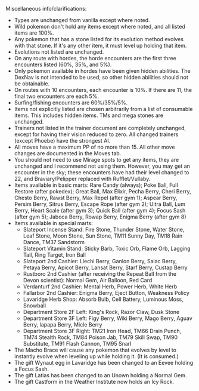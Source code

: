 Miscellaneous info/clarifications:
* Types are unchanged from vanilla except where noted.
* Wild pokemon don't hold any items except where noted, and all listed items are 100%.
* Any pokemon that has a stone listed for its evolution method evolves with that stone. If it's any other item, it must level up holding that item.
* Evolutions not listed are unchanged.
* On any route with hordes, the horde encounters are the first three encounters listed (60%, 35%, and 5%).
* Only pokemon available in hordes have been given hidden abilities. The DexNav is not intended to be used, so other hidden abilities should not be obtainable.
* On routes with 10 encounters, each encounter is 10%. If there are 11, the final two encounters are each 5%.
* Surfing/fishing encounters are 60%/35%/5%.
* Items not explicitly listed are chosen arbitrarily from a list of consumable items. This includes hidden items. TMs and mega stones are unchanged.
* Trainers not listed in the trainer document are completely unchanged, except for having their vision reduced to zero. All changed trainers (except Phoebe) have the strongest AI.
* All moves have a maximum PP of no more than 15. All other move changes are documented in the Moves tab.
* You should not need to use Mirage spots to get any items, they are unchanged and I recommend not using them. However, you may get an encounter in the sky; these encounters have had their level changed to 22, and Braviary/Pelipper replaced with Rufflet/Vullaby.
* Items available in basic marts: Rare Candy (always); Poke Ball, Full Restore (after pokedex); Great Ball, Max Elixir, Pecha Berry, Cheri Berry, Chesto Berry, Rawst Berry, Max Repel (after gym 1); Aspear Berry, Persim Berry, Sitrus Berry, Escape Rope (after gym 2); Ultra Ball, Lum Berry, Heart Scale (after gym 3); Quick Ball (after gym 4); Focus Sash (after gym 5); Jaboca Berry, Rowap Berry, Enigma Berry (after gym 8)
* Items available in special marts:
  * Slateport Incense Stand: Fire Stone, Thunder Stone, Water Stone, Leaf Stone, Moon Stone, Sun Stone, TM11 Sunny Day, TM18 Rain Dance, TM37 Sandstorm
  * Slateport Vitamin Stand: Sticky Barb, Toxic Orb, Flame Orb, Lagging Tail, Ring Target, Iron Ball
  * Slateport 2nd Cashier: Liechi Berry, Ganlon Berry, Salac Berry, Petaya Berry, Apicot Berry, Lansat Berry, Starf Berry, Custap Berry
  * Rustboro 2nd Cashier (after receiving the Repeat Ball from the Devon scientist): Normal Gem, Air Balloon, Red Card
  * Verdanturf 2nd Cashier: Mental Herb, Power Herb, White Herb
  * Fallarbor 2nd Cashier: Enigma Berry, Eject Button, Weakness Policy
  * Lavaridge Herb Shop: Absorb Bulb, Cell Battery, Luminous Moss, Snowball
  * Department Store 2F Left: King's Rock, Razor Claw, Dusk Stone
  * Department Store 3F Left: Figy Berry, Wiki Berry, Mago Berry, Aguav Berry, Iapapa Berry, Micle Berry
  * Department Store 3F Right: TM21 Iron Head, TM66 Drain Punch, TM74 Stealth Rock, TM84 Poison Jab, TM79 Skill Swap, TM90 Substitute, TM91 Flash Cannon, TM95 Snarl
* The Macho Brace will cause any pokemon that evolves by level to instantly evolve when leveling up while holding it. (It is consumed.)
* The gift Wynaut egg in Lavaridge has been changed to an Eevee holding a Focus Sash.
* The gift Latias has been changed to an Unown holding a Normal Gem.
* The gift Castform in the Weather Institute now holds an Icy Rock.
